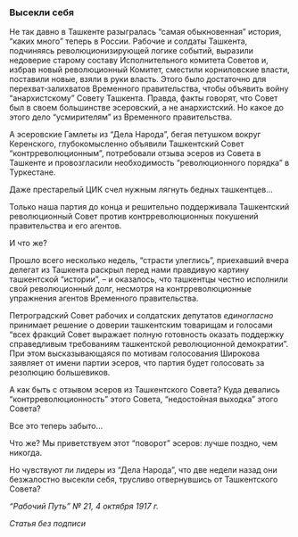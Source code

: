 ### Высекли себя

Не так давно в Ташкенте разыгралась “самая обыкновенная” история, “каких много” теперь в России. Рабочие и солдаты Ташкента, подчиняясь революционизирующей логике событий, выразили недоверие старому составу Исполнительного комитета Советов и, избрав новый революционный Комитет, сместили корниловские власти, поставили новые, взяли в руки власть. Этого было достаточно для перехват‑залихватов Временного правительства, чтобы объявить войну “анархистскому” Совету Ташкента. Правда, факты говорят, что Совет был в своем большинстве эсеровский, а не анархистский. Но какое до этого дело “усмирителям” из Временного правительства.

А эсеровские Гамлеты из “Дела Народа”, бегая петушком вокруг Керенского, глубокомысленно объявили Ташкентский Совет “контрреволюционным”, потребовали отзыва эсеров из Совета в Ташкенте и провозгласили необходимость “революционного порядка” в Туркестане.

Даже престарелый ЦИК счел нужным лягнуть бедных ташкентцев…

Только наша партия до конца и решительно поддерживала Ташкентский революционный Совет против контрреволюционных покушений правительства и его агентов.

И что же?

Прошло всего несколько недель, “страсти улеглись”, приехавший вчера делегат из Ташкента раскрыл перед нами правдивую картину ташкентской “истории”, – и оказалось, что ташкентцы честно исполнили свой революционный долг, несмотря на контрреволюционные упражнения агентов Временного правительства.

Петроградский Совет рабочих и солдатских депутатов _единогласно_  принимает решение о доверии ташкентским товарищам и голосами “всех фракций Совет выражает полную готовность оказать поддержку справедливым требованиям ташкентской революционной демократии”. При этом высказывающаяся по мотивам голосования Широкова заявляет от имени партии эсеров, что партия будет голосовать за резолюцию большевиков.

А как быть с отзывом эсеров из Ташкентского Совета? Куда девались “контрреволюционность” этого Совета, “недостойная выходка” этого Совета?

Все это теперь забыто…

Что же? Мы приветствуем этот “поворот” эсеров: лучше поздно, чем никогда.

Но чувствуют ли лидеры из “Дела Народа”, что две недели назад они безжалостно высекли себя, трусливо отвернувшись от Ташкентского Совета?

_“Рабочий Путь” №_ _21, 4 октября 1917_ _г._

_Статья без подписи_